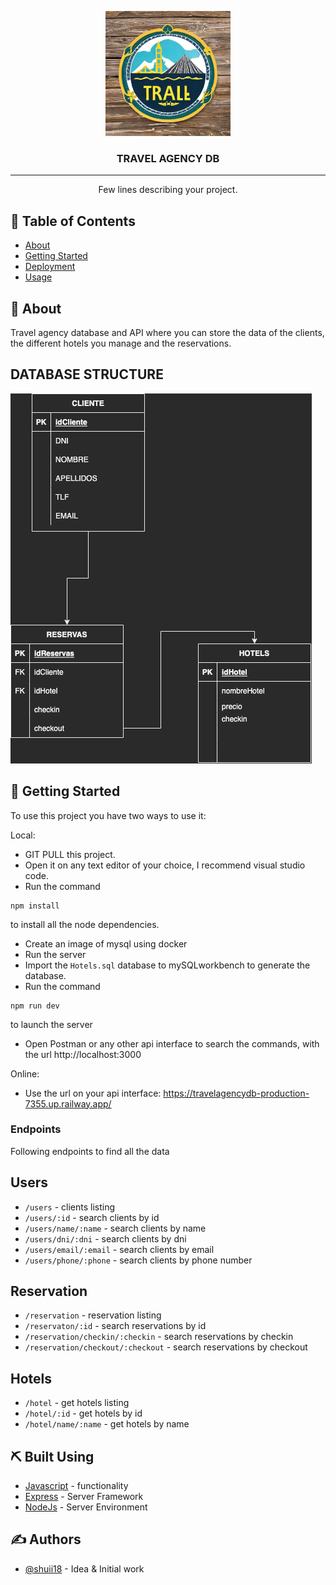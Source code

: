 <p align="center">
  <a href="" rel="noopener">
 <img width=200px height=200px src="./imgs/logo.png" alt="Project logo"></a>
</p>

<h3 align="center">TRAVEL AGENCY DB</h3>

---

<p align="center"> Few lines describing your project.
    <br> 
</p>

## 📝 Table of Contents

- [About](#about)
- [Getting Started](#getting_started)
- [Deployment](#deployment)
- [Usage](#usage)

## 🧐 About <a name = "about"></a>

Travel agency database and API where you can store the data of the clients, the different hotels you manage and the reservations.

## DATABASE STRUCTURE

<img src="./imgs/Diagrama.png">

## 🏁 Getting Started <a name = "getting_started"></a>

To use this project you have two ways to use it:

Local:

- GIT PULL this project.
- Open it on any text editor of your choice, I recommend visual studio code.
- Run the command

```
npm install
```

to install all the node dependencies.

- Create an image of mysql using docker
- Run the server
- Import the `Hotels.sql` database to mySQLworkbench to generate the database.
- Run the command

```
npm run dev
```

to launch the server

- Open Postman or any other api interface to search the commands, with the url http://localhost:3000

Online:

- Use the url on your api interface: https://travelagencydb-production-7355.up.railway.app/

### Endpoints

Following endpoints to find all the data

## Users

- `/users` - clients listing
- `/users/:id` - search clients by id
- `/users/name/:name` - search clients by name
- `/users/dni/:dni` - search clients by dni
- `/users/email/:email` - search clients by email
- `/users/phone/:phone` - search clients by phone number

## Reservation

- `/reservation` - reservation listing
- `/reservaton/:id` - search reservations by id
- `/reservation/checkin/:checkin` - search reservations by checkin
- `/reservation/checkout/:checkout` - search reservations by checkout

## Hotels

- `/hotel` - get hotels listing
- `/hotel/:id` - get hotels by id
- `/hotel/name/:name` - get hotels by name

## ⛏️ Built Using <a name = "built_using"></a>

- [Javascript](https://www.mongodb.com/) - functionality
- [Express](https://expressjs.com/) - Server Framework
- [NodeJs](https://nodejs.org/en/) - Server Environment

## ✍️ Authors <a name = "authors"></a>

- [@shuii18](https://github.com/shuii18) - Idea & Initial work
